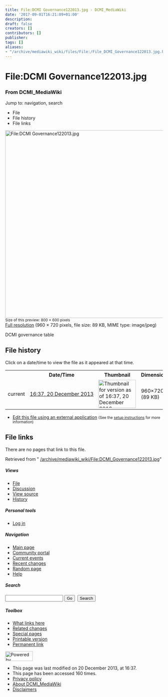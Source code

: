 ```yaml
---
title: File:DCMI Governance122013.jpg - DCMI_MediaWiki
date: '2017-09-01T16:21:09+01:00'
description: 
draft: false
creators: []
contributors: []
publisher: 
tags: []
aliases:
- "/archive/mediawiki_wiki/files/File:/File_DCMI_Governance122013.jpg.html"
---
```


<a id="top"></a>
# File:DCMI Governance122013.jpg

### From DCMI\_MediaWiki

Jump to: navigation, search
<!-- start content -->
- File
- File history
- File links

 [<img alt="File:DCMI Governance122013.jpg" src="/images/1/13/DCMI_Governance122013.jpg" width="800" height="600">](/archive/mediawiki_wiki/files/DCMI_Governance122013.jpg)  
<small>Size of this preview: 800 × 600 pixels</small>  
 [Full resolution](/images/1/13/DCMI_Governance122013.jpg)‎ (960 × 720 pixels, file size: 89 KB, MIME type: image/jpeg)

DCMI governance table

<!-- 
NewPP limit report
Preprocessor node count: 1/1000000
Post-expand include size: 0/2097152 bytes
Template argument size: 0/2097152 bytes
Expensive parser function count: 0/100
-->
## File history

Click on a date/time to view the file as it appeared at that time.

<table class="wikitable filehistory">
  <tr>
    <td></td>
    <th>Date/Time</th>
    <th>Thumbnail</th>
    <th>Dimensions</th>
    <th>User</th>
    <th>Comment</th>
  </tr>
  <tr>
    <td>current</td>
    <td class="filehistory-selected" style="white-space: nowrap;"><a href="/archive/mediawiki_wiki/files/DCMI_Governance122013.jpg">16:37, 20 December 2013</a></td>
    <td><a href="/images/1/13/DCMI_Governance122013.jpg"><img alt="Thumbnail for version as of 16:37, 20 December 2013" src="/images/1/13/DCMI_Governance122013.jpg" width="120" height="90"></a></td>
    <td>960×720 <span style="white-space: nowrap;">(89 KB)</span>
    </td>
    <td>
      <a href="/index.php?title=User:MikeCrandall&amp;action=edit&amp;redlink=1" class="new mw-userlink" title="User:MikeCrandall (page does not exist)">MikeCrandall</a> <span style="white-space: nowrap;"> <span class="mw-usertoollinks">(<a href="/index.php?title=User_talk:MikeCrandall&amp;action=edit&amp;redlink=1" class="new" title="User talk:MikeCrandall (page does not exist)">Talk</a> | <a href="/index.php/Special:Contributions/MikeCrandall" title="Special:Contributions/MikeCrandall">contribs</a>)</span></span>
    </td>
    <td> <span class="comment">(DCMI governance table)</span>
    </td>
  </tr>
</table>

  

- [Edit this file using an external application](/index.php?title=File:DCMI_Governance122013.jpg&action=edit&externaledit=true&mode=file "File:DCMI Governance122013.jpg") <small>(See the <a href="http://www.mediawiki.org/wiki/Manual:External_editors" class="external text" rel="nofollow">setup instructions</a> for more information)</small>

## File links

There are no pages that link to this file.

Retrieved from " [/archive/mediawiki_wiki/File:DCMI\_Governance122013.jpg](/archive/mediawiki_wiki/files/File:/File:DCMI_Governance122013.jpg.html)"

<!-- end content -->

##### Views

- [File](/archive/mediawiki_wiki/files/File:/File:DCMI_Governance122013.jpg.html "View the file page [c]")
- [Discussion](/index.php?title=File_talk:DCMI_Governance122013.jpg&action=edit&redlink=1 "Discussion about the content page [t]")
- [View source](/index.php?title=File:DCMI_Governance122013.jpg&action=edit "This page is protected.
You can view its source [e]")
- [History](/index.php?title=File:DCMI_Governance122013.jpg&action=history "Past revisions of this page [h]")

##### Personal tools

- [Log in](/index.php?title=Special:UserLogin&returnto=File:DCMI_Governance122013.jpg "You are encouraged to log in; however, it is not mandatory [o]")

<script type="text/javascript"> if (window.isMSIE55) fixalpha(); </script>

##### Navigation

- [Main page](/index.php/Main_Page "Visit the main page [z]")
- [Community portal](/index.php/DCMI_MediaWiki:Community_portal "About the project, what you can do, where to find things")
- [Current events](/index.php/DCMI_MediaWiki:Current_events "Find background information on current events")
- [Recent changes](/index.php/Special:RecentChanges "The list of recent changes in the wiki [r]")
- [Random page](/index.php/Special:Random "Load a random page [x]")
- [Help](/index.php/Help:Contents "The place to find out")

##### <label for="searchInput">Search</label>

<form action="/index.php" id="searchform">
				<input type="hidden" name="title" value="Special:Search">
				<input id="searchInput" title="Search DCMI_MediaWiki" accesskey="f" type="search" name="search">
				<input type="submit" name="go" class="searchButton" id="searchGoButton" value="Go" title="Go to a page with this exact name if exists"> 
				<input type="submit" name="fulltext" class="searchButton" id="mw-searchButton" value="Search" title="Search the pages for this text">
			</form>

##### Toolbox

- [What links here](/index.php/Special:WhatLinksHere/File:DCMI_Governance122013.jpg "List of all wiki pages that link here [j]")
- [Related changes](/index.php/Special:RecentChangesLinked/File:DCMI_Governance122013.jpg "Recent changes in pages linked from this page [k]")
- [Special pages](/index.php/Special:SpecialPages "List of all special pages [q]")
- [Printable version](/index.php?title=File:DCMI_Governance122013.jpg&printable=yes "Printable version of this page [p]")
- [Permanent link](/index.php?title=File:DCMI_Governance122013.jpg&oldid=5835 "Permanent link to this revision of the page")

<!-- end of the left (by default at least) column -->

 [<img src="/skins/common/images/poweredby_mediawiki_88x31.png" height="31" width="88" alt="Powered by MediaWiki">](http://www.mediawiki.org/)

- This page was last modified on 20 December 2013, at 16:37.
- This page has been accessed 160 times.
- [Privacy policy](/index.php/DCMI_MediaWiki:Privacy_policy "DCMI MediaWiki:Privacy policy")
- [About DCMI\_MediaWiki](/index.php/DCMI_MediaWiki:About "DCMI MediaWiki:About")
- [Disclaimers](/index.php/DCMI_MediaWiki:General_disclaimer "DCMI MediaWiki:General disclaimer")

<script>if (window.runOnloadHook) runOnloadHook();</script><!-- Served in 0.450 secs. -->

